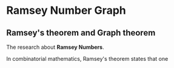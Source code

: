 # Ramsey Number Graph

## Ramsey's theorem and Graph theorem

The research about **Ramsey Numbers**.

In combinatorial mathematics, Ramsey's theorem states that one